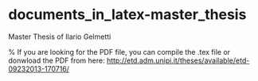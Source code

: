 documents_in_latex-master_thesis
================================

Master Thesis of Ilario Gelmetti

% If you are looking for the PDF file, you can compile the .tex file or donwload the PDF from here:
http://etd.adm.unipi.it/theses/available/etd-09232013-170716/
